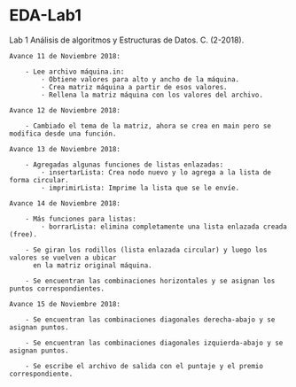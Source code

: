 # EDA-Lab1
 Lab 1 Análisis de algoritmos y Estructuras de Datos. C. (2-2018).


    Avance 11 de Noviembre 2018:

        - Lee archivo máquina.in:
            · Obtiene valores para alto y ancho de la máquina.
            · Crea matriz máquina a partir de esos valores.
            · Rellena la matriz máquina con los valores del archivo.
    
    Avance 12 de Noviembre 2018:

        - Cambiado el tema de la matriz, ahora se crea en main pero se modifica desde una función.

    Avance 13 de Noviembre 2018:

        - Agregadas algunas funciones de listas enlazadas:
            · insertarLista: Crea nodo nuevo y lo agrega a la lista de forma circular.
            · imprimirLista: Imprime la lista que se le envíe.
    
    Avance 14 de Noviembre 2018:

        - Más funciones para listas:
            · borrarLista: elimina completamente una lista enlazada creada (free).
        
        - Se giran los rodillos (lista enlazada circular) y luego los valores se vuelven a ubicar
          en la matriz original máquina.

        - Se encuentran las combinaciones horizontales y se asignan los puntos correspondientes.
    
    Avance 15 de Noviembre 2018:

        - Se encuentran las combinaciones diagonales derecha-abajo y se asignan puntos.

        - Se encuentran las combinaciones diagonales izquierda-abajo y se asignan puntos.

        - Se escribe el archivo de salida con el puntaje y el premio correspondiente.
